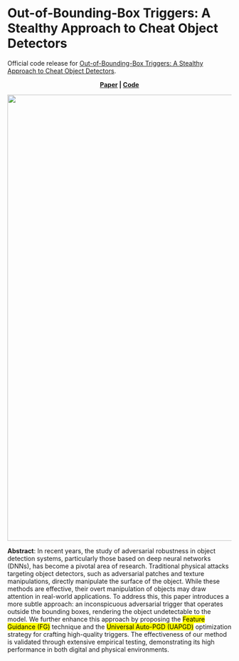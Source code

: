 # Out-of-Bounding-Box Triggers: A Stealthy Approach to Cheat Object Detectors

Official code release for [Out-of-Bounding-Box Triggers: A Stealthy Approach to Cheat Object Detectors](https://github.com/linToTao/Out-of-bbox-attack).

<p align='center'>
  <b>
    <a href="https://github.com/linToTao/Out-of-bbox-attack">Paper</a>
    |
    <a href="https://github.com/linToTao/Out-of-bbox-attack">Code</a> 
  </b>
</p> 
  <p align='center'>
    <img src='static/out-of-bbox-attack.png' width='1000'/>
  </p>

**Abstract**: In recent years, the study of adversarial robustness in object detection systems, particularly those based on deep neural networks (DNNs), has become a pivotal area of research. Traditional physical attacks targeting object detectors, such as adversarial patches and texture manipulations, directly manipulate the surface of the object. While these methods are effective, their overt manipulation of objects may draw attention in real-world applications. To address this, this paper introduces a more subtle approach: an inconspicuous adversarial trigger that operates outside the bounding boxes, rendering the object undetectable to the model. We further enhance this approach by proposing the <mark>Feature Guidance (FG)</mark> technique and the <mark>Universal Auto-PGD (UAPGD)</mark> optimization strategy for crafting high-quality triggers. The effectiveness of our method is validated through extensive empirical testing, demonstrating its high performance in both digital and physical environments.

